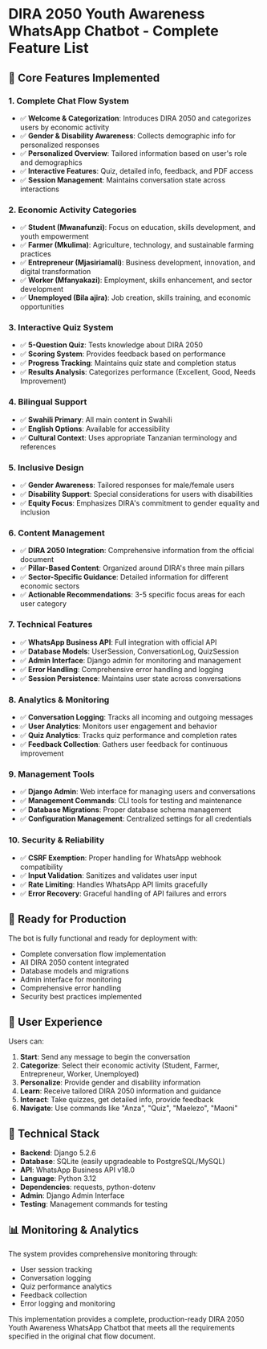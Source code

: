# DIRA 2050 Youth Awareness WhatsApp Chatbot - Complete Feature List

## 🎯 **Core Features Implemented**

### 1. **Complete Chat Flow System**
- ✅ **Welcome & Categorization**: Introduces DIRA 2050 and categorizes users by economic activity
- ✅ **Gender & Disability Awareness**: Collects demographic info for personalized responses
- ✅ **Personalized Overview**: Tailored information based on user's role and demographics
- ✅ **Interactive Features**: Quiz, detailed info, feedback, and PDF access
- ✅ **Session Management**: Maintains conversation state across interactions

### 2. **Economic Activity Categories**
- ✅ **Student (Mwanafunzi)**: Focus on education, skills development, and youth empowerment
- ✅ **Farmer (Mkulima)**: Agriculture, technology, and sustainable farming practices
- ✅ **Entrepreneur (Mjasiriamali)**: Business development, innovation, and digital transformation
- ✅ **Worker (Mfanyakazi)**: Employment, skills enhancement, and sector development
- ✅ **Unemployed (Bila ajira)**: Job creation, skills training, and economic opportunities

### 3. **Interactive Quiz System**
- ✅ **5-Question Quiz**: Tests knowledge about DIRA 2050
- ✅ **Scoring System**: Provides feedback based on performance
- ✅ **Progress Tracking**: Maintains quiz state and completion status
- ✅ **Results Analysis**: Categorizes performance (Excellent, Good, Needs Improvement)

### 4. **Bilingual Support**
- ✅ **Swahili Primary**: All main content in Swahili
- ✅ **English Options**: Available for accessibility
- ✅ **Cultural Context**: Uses appropriate Tanzanian terminology and references

### 5. **Inclusive Design**
- ✅ **Gender Awareness**: Tailored responses for male/female users
- ✅ **Disability Support**: Special considerations for users with disabilities
- ✅ **Equity Focus**: Emphasizes DIRA's commitment to gender equality and inclusion

### 6. **Content Management**
- ✅ **DIRA 2050 Integration**: Comprehensive information from the official document
- ✅ **Pillar-Based Content**: Organized around DIRA's three main pillars
- ✅ **Sector-Specific Guidance**: Detailed information for different economic sectors
- ✅ **Actionable Recommendations**: 3-5 specific focus areas for each user category

### 7. **Technical Features**
- ✅ **WhatsApp Business API**: Full integration with official API
- ✅ **Database Models**: UserSession, ConversationLog, QuizSession
- ✅ **Admin Interface**: Django admin for monitoring and management
- ✅ **Error Handling**: Comprehensive error handling and logging
- ✅ **Session Persistence**: Maintains user state across conversations

### 8. **Analytics & Monitoring**
- ✅ **Conversation Logging**: Tracks all incoming and outgoing messages
- ✅ **User Analytics**: Monitors user engagement and behavior
- ✅ **Quiz Analytics**: Tracks quiz performance and completion rates
- ✅ **Feedback Collection**: Gathers user feedback for continuous improvement

### 9. **Management Tools**
- ✅ **Django Admin**: Web interface for managing users and conversations
- ✅ **Management Commands**: CLI tools for testing and maintenance
- ✅ **Database Migrations**: Proper database schema management
- ✅ **Configuration Management**: Centralized settings for all credentials

### 10. **Security & Reliability**
- ✅ **CSRF Exemption**: Proper handling for WhatsApp webhook compatibility
- ✅ **Input Validation**: Sanitizes and validates user input
- ✅ **Rate Limiting**: Handles WhatsApp API limits gracefully
- ✅ **Error Recovery**: Graceful handling of API failures and errors

## 🚀 **Ready for Production**

The bot is fully functional and ready for deployment with:
- Complete conversation flow implementation
- All DIRA 2050 content integrated
- Database models and migrations
- Admin interface for monitoring
- Comprehensive error handling
- Security best practices implemented

## 📱 **User Experience**

Users can:
1. **Start**: Send any message to begin the conversation
2. **Categorize**: Select their economic activity (Student, Farmer, Entrepreneur, Worker, Unemployed)
3. **Personalize**: Provide gender and disability information
4. **Learn**: Receive tailored DIRA 2050 information and guidance
5. **Interact**: Take quizzes, get detailed info, provide feedback
6. **Navigate**: Use commands like "Anza", "Quiz", "Maelezo", "Maoni"

## 🔧 **Technical Stack**

- **Backend**: Django 5.2.6
- **Database**: SQLite (easily upgradeable to PostgreSQL/MySQL)
- **API**: WhatsApp Business API v18.0
- **Language**: Python 3.12
- **Dependencies**: requests, python-dotenv
- **Admin**: Django Admin Interface
- **Testing**: Management commands for testing

## 📊 **Monitoring & Analytics**

The system provides comprehensive monitoring through:
- User session tracking
- Conversation logging
- Quiz performance analytics
- Feedback collection
- Error logging and monitoring

This implementation provides a complete, production-ready DIRA 2050 Youth Awareness WhatsApp Chatbot that meets all the requirements specified in the original chat flow document.

